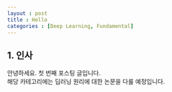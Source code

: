 ```yaml
---
layout : post
title : Hello
categories : [Deep Learning, Fundamental]
---
```


## 1. 인사
안녕하세요. 첫 번째 포스팅 글입니다. <br>
해당 카테고리에는 딥러닝 원리에 대한 논문을 다룰 예정입니다.


